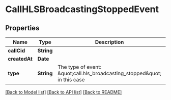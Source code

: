 # CallHLSBroadcastingStoppedEvent

## Properties
Name | Type | Description | Notes
------------ | ------------- | ------------- | -------------
**callCid** | **String** |  | 
**createdAt** | **Date** |  | 
**type** | **String** | The type of event: \&quot;call.hls_broadcasting_stopped\&quot; in this case | [default to "call.hls_broadcasting_stopped"]

[[Back to Model list]](../README.md#documentation-for-models) [[Back to API list]](../README.md#documentation-for-api-endpoints) [[Back to README]](../README.md)


